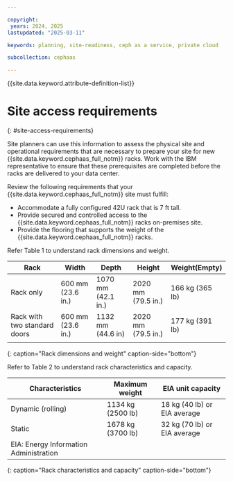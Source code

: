 ```yaml
---

copyright:
 years: 2024, 2025
lastupdated: "2025-03-11"

keywords: planning, site-readiness, ceph as a service, private cloud

subcollection: cephaas

---
```


{{site.data.keyword.attribute-definition-list}}


# Site access requirements
{: #site-access-requirements}


Site planners can use this information to assess the physical site and operational requirements that are necessary to prepare your site for new {{site.data.keyword.cephaas_full_notm}} racks. Work with the IBM representative to ensure that these prerequisites are completed before the racks are delivered to your data center.


Review the following requirements that your {{site.data.keyword.cephaas_full_notm}} site must fulfill:
* Accommodate a fully configured 42U rack that is 7 ft tall.
* Provide secured and controlled access to the {{site.data.keyword.cephaas_full_notm}} racks on-premises site.
* Provide the flooring that supports the weight of the {{site.data.keyword.cephaas_full_notm}} racks.


Refer Table 1 to understand rack dimensions and weight.

| Rack  |  Width             |  Depth  |  Height |  Weight(Empty)  |
| -----  | ------------------ | -------| -------|  -------------- |
| Rack only  | 600 mm (23.6 in.) | 1070 mm (42.1 in.) | 2020 mm (79.5 in.) | 166 kg (365 lb) |
| Rack with two standard doors     |  600 mm (23.6 in.) | 1132 mm (44.6 in)  |  2020 mm (79.5 in.) | 177 kg (391 lb) |
|       |       |       |       |       |
{: caption="Rack dimensions and weight" caption-side="bottom"}


Refer to Table 2 to understand rack characteristics and capacity.

| Characteristics   | Maximum weight    | EIA unit capacity             |
| ------------------| ----------------- | ----------------------------- |
| Dynamic (rolling) | 1134 kg (2500 lb) | 18 kg (40 lb) or EIA average  |
| Static            | 1678 kg (3700 lb) | 32 kg (70 lb) or EIA average  |
| EIA: Energy Information Administration |
{: caption="Rack characteristics and capacity" caption-side="bottom"}
